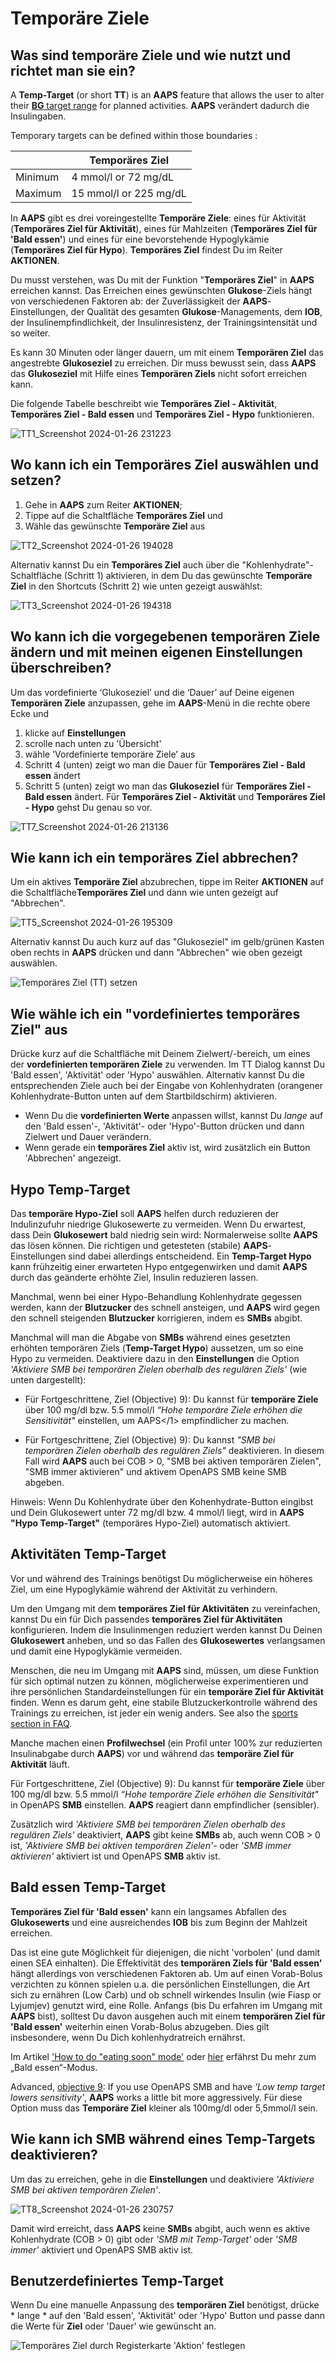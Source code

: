 # Temporäre Ziele

## Was sind temporäre Ziele und wie nutzt und richtet man sie ein?

A **Temp-Target** (or short **TT**) is an **AAPS** feature that allows the user to alter their [**BG** target range](../SettingUpAaps/YourAapsProfile.md#glucose-targets) for planned activities. **AAPS** verändert dadurch die Insulingaben.

Temporary targets can be defined within those boundaries :

|         | Temporäres Ziel        |
| ------- | ---------------------- |
| Minimum | 4 mmol/l or 72 mg/dL   |
| Maximum | 15 mmol/l or 225 mg/dL |

In **AAPS** gibt es drei voreingestellte **Temporäre Ziele**: eines für Aktivität (**Temporäres Ziel für Aktivität**), eines für Mahlzeiten (**Temporäres Ziel für 'Bald essen'**) und eines für eine bevorstehende Hypoglykämie (**Temporäres Ziel für Hypo**). **Temporäres Ziel** findest Du im Reiter **AKTIONEN**.

Du musst verstehen, was Du mit der Funktion "**Temporäres Ziel**" in **AAPS** erreichen kannst. Das Erreichen eines gewünschten **Glukose**-Ziels hängt von verschiedenen Faktoren ab: der Zuverlässigkeit der **AAPS**-Einstellungen, der Qualität des gesamten **Glukose**-Managements, dem **IOB**, der Insulinempfindlichkeit, der Insulinresistenz, der Trainingsintensität und so weiter.

Es kann 30 Minuten oder länger dauern, um mit einem **Temporären Ziel** das angestrebte **Glukoseziel** zu erreichen. Dir muss bewusst sein, dass **AAPS** das **Glukoseziel** mit Hilfe eines **Temporären Ziels** nicht sofort erreichen kann.

Die folgende Tabelle beschreibt wie **Temporäres Ziel - Aktivität**, **Temporäres Ziel - Bald essen** und **Temporäres Ziel - Hypo** funktionieren.

![TT1_Screenshot 2024-01-26 231223](https://github.com/openaps/AndroidAPSdocs/assets/137224335/73eeadf1-c17e-4955-afd8-f49c281331e3)

## Wo kann ich ein Temporäres Ziel auswählen und setzen?

1. Gehe in **AAPS** zum Reiter **AKTIONEN**;
2. Tippe auf die Schaltfläche **Temporäres Ziel** und
3. Wähle das gewünschte **Temporäre Ziel** aus

![TT2_Screenshot 2024-01-26 194028](https://github.com/openaps/AndroidAPSdocs/assets/137224335/9b53d358-dc97-4dc5-9ffc-3d24bceea203)

Alternativ kannst Du ein **Temporäres Ziel** auch über die "Kohlenhydrate"-Schaltfläche (Schritt 1) aktivieren, in dem Du das gewünschte **Temporäre Ziel** in den Shortcuts (Schritt 2) wie unten gezeigt auswählst:

![TT3_Screenshot 2024-01-26 194318](https://github.com/openaps/AndroidAPSdocs/assets/137224335/a0627667-fb73-4791-8a1a-328eaaf1af2a)

## Wo kann ich die vorgegebenen temporären Ziele ändern und mit meinen eigenen Einstellungen überschreiben?

Um das vordefinierte ‘Glukoseziel’ und die ‘Dauer’ auf Deine eigenen **Temporären Ziele** anzupassen, gehe im **AAPS**-Menü in die rechte obere Ecke und

1. klicke auf **Einstellungen** 
2. scrolle nach unten zu 'Übersicht' 
3. wähle 'Vordefinierte temporäre Ziele’ aus
4. Schritt 4 (unten) zeigt wo man die Dauer für **Temporäres Ziel - Bald essen** ändert
5. Schritt 5 (unten) zeigt wo man das **Glukoseziel** für **Temporäres Ziel - Bald essen** ändert. Für **Temporäres Ziel - Aktivität** und **Temporäres Ziel - Hypo** gehst Du genau so vor.

![TT7_Screenshot 2024-01-26 213136](https://github.com/openaps/AndroidAPSdocs/assets/137224335/82cc08af-82bf-49e2-9a66-178fc9f6aa56)

## Wie kann ich ein temporäres Ziel abbrechen?

Um ein aktives **Temporäre Ziel** abzubrechen, tippe im Reiter **AKTIONEN** auf die Schaltfläche**Temporäres Ziel** und dann wie unten gezeigt auf "Abbrechen".

![TT5_Screenshot 2024-01-26 195309](https://github.com/openaps/AndroidAPSdocs/assets/137224335/a9299ec6-34ef-43da-a36c-4c06340878dc)

Alternativ kannst Du auch kurz auf das "Glukoseziel" im gelb/grünen Kasten oben rechts in **AAPS** drücken und dann "Abbrechen" wie oben gezeigt auswählen.

![Temporäres Ziel (TT) setzen](../images/TempTarget_Set2.png)

## Wie wähle ich ein "vordefiniertes temporäres Ziel" aus

Drücke kurz auf die Schaltfläche mit Deinem Zielwert/-bereich, um eines der **vordefinierten temporären Ziele** zu verwenden. Im TT Dialog kannst Du 'Bald essen', 'Aktivität' oder 'Hypo' auswählen. Alternativ kannst Du die entsprechenden Ziele auch bei der Eingabe von Kohlenhydraten (orangener Kohlenhydrate-Button unten auf dem Startbildschirm) aktivieren.

- Wenn Du die **vordefinierten Werte** anpassen willst, kannst Du *lange* auf den 'Bald essen'-, 'Aktivität'- oder 'Hypo'-Button drücken und dann Zielwert und Dauer verändern.
- Wenn gerade ein **temporäres Ziel** aktiv ist, wird zusätzlich ein Button 'Abbrechen' angezeigt.

## Hypo Temp-Target

Das **temporäre Hypo-Ziel** soll **AAPS** helfen durch reduzieren der Indulinzufuhr niedrige Glukosewerte zu vermeiden. Wenn Du erwartest, dass Dein **Glukosewert** bald niedrig sein wird: Normalerweise sollte **AAPS** das lösen können. Die richtigen und getesteten (stabile) **AAPS**-Einstellungen sind dabei allerdings entscheidend. Ein **Temp-Target Hypo** kann frühzeitig einer erwarteten Hypo entgegenwirken und damit **AAPS** durch das geänderte erhöhte Ziel, Insulin reduzieren lassen.

Manchmal, wenn bei einer Hypo-Behandlung Kohlenhydrate gegessen werden, kann der **Blutzucker** des schnell ansteigen, und **AAPS** wird gegen den schnell steigenden **Blutzucker** korrigieren, indem es **SMBs** abgibt.

Manchmal will man die Abgabe von **SMBs** während eines gesetzten erhöhten temporären Ziels (**Temp-Target Hypo**) aussetzen, um so eine Hypo zu vermeiden. Deaktiviere dazu in den **Einstellungen** die Option *'Aktiviere SMB bei temporären Zielen oberhalb des regulären Ziels'* (wie unten dargestellt):

- Für Fortgeschrittene, Ziel (Objective) 9): Du kannst für **temporäre Ziele** über 100 mg/dl bzw. 5.5 mmol/l *“Hohe temporäre Ziele erhöhen die Sensitivität"* einstellen, um </strong>AAPS</1> empfindlicher zu machen.

- Für Fortgeschrittene, Ziel (Objective) 9): Du kannst *"SMB bei temporären Zielen oberhalb des regulären Ziels"* deaktivieren. In diesem Fall wird **AAPS** auch bei COB > 0, "SMB bei aktiven temporären Zielen", "SMB immer aktivieren" und aktivem OpenAPS SMB keine SMB abgeben.

Hinweis: Wenn Du Kohlenhydrate über den Kohenhydrate-Button eingibst und Dein Glukosewert unter 72 mg/dl bzw. 4 mmol/l liegt, wird in **AAPS** **"Hypo Temp-Target"** (temporäres Hypo-Ziel) automatisch aktiviert.

## Aktivitäten Temp-Target

Vor und während des Trainings benötigst Du möglicherweise ein höheres Ziel, um eine Hypoglykämie während der Aktivität zu verhindern.

Um den Umgang mit dem **temporäres Ziel für Aktivitäten** zu vereinfachen, kannst Du ein für Dich passendes **temporäres Ziel für Aktivitäten** konfigurieren. Indem die Insulinmengen reduziert werden kannst Du Deinen **Glukosewert** anheben, und so das Fallen des **Glukosewertes** verlangsamen und damit eine Hypoglykämie vermeiden.

Menschen, die neu im Umgang mit **AAPS** sind, müssen, um diese Funktion für sich optimal nutzen zu können, möglicherweise experimentieren und ihre persönlichen Standardeinstellungen für ein **temporäre Ziel für Aktivität** finden. Wenn es darum geht, eine stabile Blutzuckerkontrolle während des Trainings zu erreichen, ist jeder ein wenig anders. See also the [sports section in FAQ](../UsefulLinks/FAQ.md#sports). 

Manche machen einen **Profilwechsel** (ein Profil unter 100% zur reduzierten Insulinabgabe durch **AAPS**) vor und während das **temporäre Ziel für Aktivität** läuft.

Für Fortgeschrittene, Ziel (Objective) 9): Du kannst für **temporäre Ziele** über 100 mg/dl bzw. 5.5 mmol/l *“Hohe temporäre Ziele erhöhen die Sensitivität"* in OpenAPS **SMB** einstellen. **AAPS** reagiert dann empfindlicher (sensibler).

Zusätzlich wird *'Aktiviere SMB bei temporären Zielen oberhalb des regulären Ziels'* deaktiviert, **AAPS** gibt keine **SMBs** ab, auch wenn COB > 0 ist, *'Aktiviere SMB bei aktiven temporären Zielen'-* oder *'SMB immer aktivieren'* aktiviert ist und OpenAPS **SMB** aktiv ist.

## Bald essen Temp-Target

**Temporäres Ziel für 'Bald essen'** kann ein langsames Abfallen des **Glukosewerts** und eine ausreichendes **IOB** bis zum Beginn der Mahlzeit erreichen.

Das ist eine gute Möglichkeit für diejenigen, die nicht 'vorbolen' (und damit einen SEA einhalten). Die Effektivität des **temporären Ziels für 'Bald essen'** hängt allerdings von verschiedenen Faktoren ab. Um auf einen Vorab-Bolus verzichten zu können spielen u.a. die persönlichen Einstellungen, die Art sich zu ernähren (Low Carb) und ob schnell wirkendes Insulin (wie Fiasp or Lyjumjev) genutzt wird, eine Rolle. Anfangs (bis Du erfahren im Umgang mit **AAPS** bist), solltest Du davon ausgehen auch mit einem **temporären Ziel für 'Bald essen'** weiterhin einen Vorab-Bolus abzugeben. Dies gilt insbesondere, wenn Du Dich kohlenhydratreich ernährst.

Im Artikel ['How to do "eating soon" mode'](https://diyps.org/2015/03/26/how-to-do-eating-soon-mode-diyps-lessons-learned/) oder [hier](https://diyps.org/tag/eating-soon-mode/) erfährst Du mehr zum „Bald essen“-Modus.

Advanced, [objective 9](../SettingUpAaps/CompletingTheObjectives.md#objective-9-enabling-additional-oref1-features-for-daytime-use-such-as-super-micro-bolus-smb): If you use OpenAPS SMB and have *'Low temp target lowers sensitivity'*, **AAPS** works a little bit more aggressively. Für diese Option muss das **Temporäre Ziel** kleiner als 100mg/dl oder 5,5mmol/l sein.

## Wie kann ich SMB während eines Temp-Targets deaktivieren?

Um das zu erreichen, gehe in die **Einstellungen** und deaktiviere *'Aktiviere SMB bei aktiven temporären Zielen'*.

![TT8_Screenshot 2024-01-26 230757](https://github.com/openaps/AndroidAPSdocs/assets/137224335/4471540e-fe2a-4ade-8f99-18ca0372da52)

Damit wird erreicht, dass **AAPS** keine **SMBs** abgibt, auch wenn es aktive Kohlenhydrate (COB > 0) gibt oder *'SMB mit Temp-Target'* oder *'SMB immer'* aktiviert und OpenAPS SMB aktiv ist.

## Benutzerdefiniertes Temp-Target

Wenn Du eine manuelle Anpassung des **temporären Ziel** benötigst, drücke * lange * auf den 'Bald essen', 'Aktivität' oder 'Hypo' Button und passe dann die Werte für **Ziel** oder 'Dauer' wie gewünscht an.

![Temporäres Ziel durch Registerkarte 'Aktion' festlegen](../images/TempTarget_ActionTab.png)